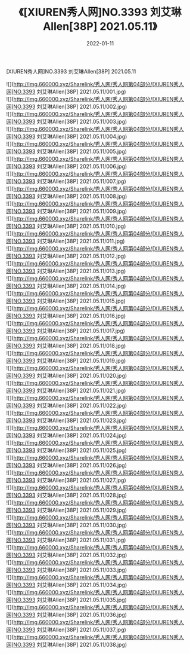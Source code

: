 ﻿---
layout: post
title:  《[XIUREN秀人网]NO.3393 刘艾琳Allen[38P] 2021.05.11》
date:   2022-01-11
img: http://img.660000.xyz/Sharelink/秀人网/秀人网第04部分/[XIUREN秀人网]NO.3393 刘艾琳Allen[38P] 2021.05.11/000.jpg
categories: [美女, 清纯, 唯美]
---

[XIUREN秀人网]NO.3393 刘艾琳Allen[38P] 2021.05.11

 ![](http://img.660000.xyz/Sharelink/秀人网/秀人网第04部分/[XIUREN秀人网]NO.3393 刘艾琳Allen[38P] 2021.05.11/001.jpg) <br>![](http://img.660000.xyz/Sharelink/秀人网/秀人网第04部分/[XIUREN秀人网]NO.3393 刘艾琳Allen[38P] 2021.05.11/002.jpg) <br>![](http://img.660000.xyz/Sharelink/秀人网/秀人网第04部分/[XIUREN秀人网]NO.3393 刘艾琳Allen[38P] 2021.05.11/003.jpg) <br>![](http://img.660000.xyz/Sharelink/秀人网/秀人网第04部分/[XIUREN秀人网]NO.3393 刘艾琳Allen[38P] 2021.05.11/004.jpg) <br>![](http://img.660000.xyz/Sharelink/秀人网/秀人网第04部分/[XIUREN秀人网]NO.3393 刘艾琳Allen[38P] 2021.05.11/005.jpg) <br>![](http://img.660000.xyz/Sharelink/秀人网/秀人网第04部分/[XIUREN秀人网]NO.3393 刘艾琳Allen[38P] 2021.05.11/006.jpg) <br>![](http://img.660000.xyz/Sharelink/秀人网/秀人网第04部分/[XIUREN秀人网]NO.3393 刘艾琳Allen[38P] 2021.05.11/007.jpg) <br>![](http://img.660000.xyz/Sharelink/秀人网/秀人网第04部分/[XIUREN秀人网]NO.3393 刘艾琳Allen[38P] 2021.05.11/008.jpg) <br>![](http://img.660000.xyz/Sharelink/秀人网/秀人网第04部分/[XIUREN秀人网]NO.3393 刘艾琳Allen[38P] 2021.05.11/009.jpg) <br>![](http://img.660000.xyz/Sharelink/秀人网/秀人网第04部分/[XIUREN秀人网]NO.3393 刘艾琳Allen[38P] 2021.05.11/010.jpg) <br>![](http://img.660000.xyz/Sharelink/秀人网/秀人网第04部分/[XIUREN秀人网]NO.3393 刘艾琳Allen[38P] 2021.05.11/011.jpg) <br>![](http://img.660000.xyz/Sharelink/秀人网/秀人网第04部分/[XIUREN秀人网]NO.3393 刘艾琳Allen[38P] 2021.05.11/012.jpg) <br>![](http://img.660000.xyz/Sharelink/秀人网/秀人网第04部分/[XIUREN秀人网]NO.3393 刘艾琳Allen[38P] 2021.05.11/013.jpg) <br>![](http://img.660000.xyz/Sharelink/秀人网/秀人网第04部分/[XIUREN秀人网]NO.3393 刘艾琳Allen[38P] 2021.05.11/014.jpg) <br>![](http://img.660000.xyz/Sharelink/秀人网/秀人网第04部分/[XIUREN秀人网]NO.3393 刘艾琳Allen[38P] 2021.05.11/015.jpg) <br>![](http://img.660000.xyz/Sharelink/秀人网/秀人网第04部分/[XIUREN秀人网]NO.3393 刘艾琳Allen[38P] 2021.05.11/016.jpg) <br>![](http://img.660000.xyz/Sharelink/秀人网/秀人网第04部分/[XIUREN秀人网]NO.3393 刘艾琳Allen[38P] 2021.05.11/017.jpg) <br>![](http://img.660000.xyz/Sharelink/秀人网/秀人网第04部分/[XIUREN秀人网]NO.3393 刘艾琳Allen[38P] 2021.05.11/018.jpg) <br>![](http://img.660000.xyz/Sharelink/秀人网/秀人网第04部分/[XIUREN秀人网]NO.3393 刘艾琳Allen[38P] 2021.05.11/019.jpg) <br>![](http://img.660000.xyz/Sharelink/秀人网/秀人网第04部分/[XIUREN秀人网]NO.3393 刘艾琳Allen[38P] 2021.05.11/020.jpg) <br>![](http://img.660000.xyz/Sharelink/秀人网/秀人网第04部分/[XIUREN秀人网]NO.3393 刘艾琳Allen[38P] 2021.05.11/021.jpg) <br>![](http://img.660000.xyz/Sharelink/秀人网/秀人网第04部分/[XIUREN秀人网]NO.3393 刘艾琳Allen[38P] 2021.05.11/022.jpg) <br>![](http://img.660000.xyz/Sharelink/秀人网/秀人网第04部分/[XIUREN秀人网]NO.3393 刘艾琳Allen[38P] 2021.05.11/023.jpg) <br>![](http://img.660000.xyz/Sharelink/秀人网/秀人网第04部分/[XIUREN秀人网]NO.3393 刘艾琳Allen[38P] 2021.05.11/024.jpg) <br>![](http://img.660000.xyz/Sharelink/秀人网/秀人网第04部分/[XIUREN秀人网]NO.3393 刘艾琳Allen[38P] 2021.05.11/025.jpg) <br>![](http://img.660000.xyz/Sharelink/秀人网/秀人网第04部分/[XIUREN秀人网]NO.3393 刘艾琳Allen[38P] 2021.05.11/026.jpg) <br>![](http://img.660000.xyz/Sharelink/秀人网/秀人网第04部分/[XIUREN秀人网]NO.3393 刘艾琳Allen[38P] 2021.05.11/027.jpg) <br>![](http://img.660000.xyz/Sharelink/秀人网/秀人网第04部分/[XIUREN秀人网]NO.3393 刘艾琳Allen[38P] 2021.05.11/028.jpg) <br>![](http://img.660000.xyz/Sharelink/秀人网/秀人网第04部分/[XIUREN秀人网]NO.3393 刘艾琳Allen[38P] 2021.05.11/029.jpg) <br>![](http://img.660000.xyz/Sharelink/秀人网/秀人网第04部分/[XIUREN秀人网]NO.3393 刘艾琳Allen[38P] 2021.05.11/030.jpg) <br>![](http://img.660000.xyz/Sharelink/秀人网/秀人网第04部分/[XIUREN秀人网]NO.3393 刘艾琳Allen[38P] 2021.05.11/031.jpg) <br>![](http://img.660000.xyz/Sharelink/秀人网/秀人网第04部分/[XIUREN秀人网]NO.3393 刘艾琳Allen[38P] 2021.05.11/032.jpg) <br>![](http://img.660000.xyz/Sharelink/秀人网/秀人网第04部分/[XIUREN秀人网]NO.3393 刘艾琳Allen[38P] 2021.05.11/033.jpg) <br>![](http://img.660000.xyz/Sharelink/秀人网/秀人网第04部分/[XIUREN秀人网]NO.3393 刘艾琳Allen[38P] 2021.05.11/034.jpg) <br>![](http://img.660000.xyz/Sharelink/秀人网/秀人网第04部分/[XIUREN秀人网]NO.3393 刘艾琳Allen[38P] 2021.05.11/035.jpg) <br>![](http://img.660000.xyz/Sharelink/秀人网/秀人网第04部分/[XIUREN秀人网]NO.3393 刘艾琳Allen[38P] 2021.05.11/036.jpg) <br>![](http://img.660000.xyz/Sharelink/秀人网/秀人网第04部分/[XIUREN秀人网]NO.3393 刘艾琳Allen[38P] 2021.05.11/037.jpg) <br>![](http://img.660000.xyz/Sharelink/秀人网/秀人网第04部分/[XIUREN秀人网]NO.3393 刘艾琳Allen[38P] 2021.05.11/038.jpg) <br>